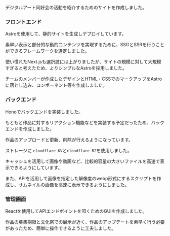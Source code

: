 デジタルアート同好会の活動を紹介するためのサイトを作成しました。

### フロントエンド

Astroを使用して、静的サイトを生成しデプロイしています。

素早い表示と部分的な動的コンテンツを実現するために、SSGとSSRを行うことができるフレームワークを選定しました。

使い慣れたNext.jsも選択肢には上がりましたが、サイトの規模に対して大規模すぎると考えたため、よりシンプルなAstroを採用しました。

チームのメンバーが作成したデザインとHTML・CSSでのマークアップをAstroに落とし込み、コンポーネント等を作成しました。

### バックエンド

Honoでバックエンドを実装しました。

もともと作品に対するリアクション機能などを実装する予定だったため、バックエンドを作成しました。

作品のアップロードと更新、削除が行えるようになっています。

ストレージに `cloudflare KV`と`cloudflare R2`を使用しました。

キャッシュを活用して画像や動画など、比較的容量の大きいファイルを高速で表示できるようにしています。

また、APIを活用して画像を指定した解像度のwebp形式にするスクリプトを作成し、サムネイルの画像を高速に表示できるようにしました。

### 管理画面

Reactを使用してAPIエンドポイントを叩くためのGUIを作成しました。

作品の募集期限と文化祭での展示が近く、作品のアップデートを素早く行う必要があったため、簡単に操作できるように工夫しました。

